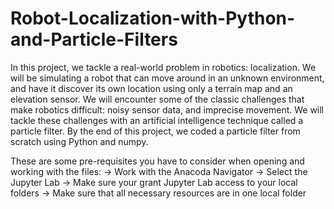 # Robot-Localization-with-Python-and-Particle-Filters
In this project, we tackle a real-world problem in robotics: localization. We will be simulating a robot that can move around in an unknown environment, and have it discover its own location using only a terrain map and an elevation sensor.  We will encounter some of the classic challenges that make robotics difficult: noisy sensor data, and imprecise movement. We will tackle these challenges with an artificial intelligence technique called a particle filter.  By the end of this project, we coded a particle filter from scratch using Python and numpy.

These are some pre-requisites you have to consider when opening and working with the files:
-> Work with the Anacoda Navigator
-> Select the Jupyter Lab
-> Make sure your grant Jupyter Lab access to your local folders
-> Make sure that all necessary resources are in one local folder
